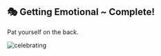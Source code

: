 ## 🎭 Getting Emotional ~ Complete!

Pat yourself on the back.

![celebrating](https://media.giphy.com/media/IwAZ6dvvvaTtdI8SD5/giphy.gif)